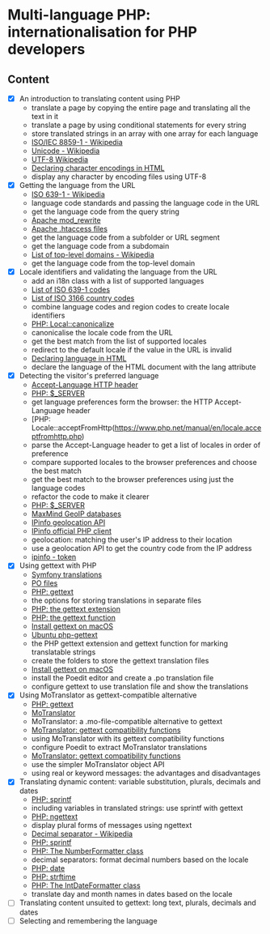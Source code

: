 # Multi-language PHP: internationalisation for PHP developers

## Content

- [x] An introduction to translating content using PHP
  - translate a page by copying the entire page and translating all the text in it
  - translate a page by using conditional statements for every string
  - store translated strings in an array with one array for each language
  - [ISO/IEC 8859-1 - Wikipedia](https://en.wikipedia.org/wiki/ISO/IEC_8859-1)
  - [Unicode - Wikipedia](https://en.wikipedia.org/wiki/Unicode)
  - [UTF-8 Wikipedia](https://en.wikipedia.org/wiki/UTF-8)
  - [Declaring character encodings in HTML](https://www.w3.org/International/questions/qa-html-encoding-declarations)
  - display any character by encoding files using UTF-8
- [x] Getting the language from the URL
  - [ISO 639-1 - Wikipedia](https://en.wikipedia.org/wiki/ISO_639-1) 
  - language code standards and passing the language code in the URL
  - get the language code from the query string
  - [Apache mod_rewrite](https://httpd.apache.org/docs/current/rewrite/intro.html)
  - [Apache .htaccess files](https://httpd.apache.org/docs/current/howto/htaccess.html)
  - get the language code from a subfolder or URL segment
  - get the language code from a subdomain
  - [List of top-level domains - Wikipedia](https://en.wikipedia.org/wiki/List_of_Internet_top-level_domains)
  - get the language code from the top-level domain
- [x] Locale identifiers and validating the language from the URL
  - add an i18n class with a list of supported languages
  - [List of ISO 639-1 codes](https://en.wikipedia.org/wiki/List_of_ISO_639-1_codes)
  - [List of ISO 3166 country codes](https://en.wikipedia.org/wiki/List_of_ISO_3166_country_codes)
  - combine language codes and region codes to create locale identifiers
  - [PHP: Local::canonicalize](https://www.php.net/manual/en/locale.canonicalize.php)
  - canonicalise the locale code from the URL
  - get the best match from the list of supported locales
  - redirect to the default locale if the value in the URL is invalid
  - [Declaring language in HTML](https://www.w3.org/International/questions/qa-html-language-declarations)
  - declare the language of the HTML document with the lang attribute
- [x] Detecting the visitor's preferred language
  - [Accept-Language HTTP header](https://developer.mozilla.org/en-US/docs/Web/HTTP/Headers/Accept-Language)
  - [PHP: $_SERVER](https://www.php.net/manual/en/reserved.variables.server.php)
  - get language preferences form the browser: the HTTP Accept-Language header
  - [PHP: Locale::acceptFromHttp(https://www.php.net/manual/en/locale.acceptfromhttp.php)
  - parse the Accept-Language header to get a list of locales in order of preference
  - compare supported locales to the browser preferences and choose the best match
  - get the best match to the browser preferences using just the language codes
  - refactor the code to make it clearer
  - [PHP: $_SERVER](https://www.php.net/manual/en/reserved.variables.server.php)
  - [MaxMind GeoIP databases](https://www.maxmind.com/en/geoip2-services-and-databases)
  - [IPinfo geolocation API](https://ipinfo.io/)
  - [IPinfo official PHP client](https://github.com/ipinfo/php)
  - geolocation: matching the user's IP address to their location
  - use a geolocation API to get the country code from the IP address
  - [ipinfo - token](https://ipinfo.io/account/token)
- [x] Using gettext with PHP
  - [Symfony translations](https://symfony.com/doc/current/translation.html#basic-translation)
  - [PO files](https://www.gnu.org/software/gettext/manual/html_node/PO-Files.html)
  - [PHP: gettext](https://www.php.net/manual/en/book.gettext.php)
  - the options for storing translations in separate files
  - [PHP: the gettext extension](https://www.php.net/manual/en/book.gettext.php)
  - [PHP: the gettext function](https://www.php.net/manual/en/function.gettext.php)
  - [Install gettext on macOS](https://macappstore.org/gettext/)
  - [Ubuntu php-gettext](https://packages.ubuntu.com/bionic/php-gettext)
  - the PHP gettext extension and gettext function for marking translatable strings
  - create the folders to store the gettext translation files
  - [Install gettext on macOS](https://poedit.net/)
  - install the Poedit editor and create a .po translation file
  - configure gettext to use translation file and show the translations
- [x] Using MoTranslator as gettext-compatible alternative
  - [PHP: gettext](https://www.php.net/manual/en/ref.gettext.php)
  - [MoTranslator](https://github.com/phpmyadmin/motranslator)
  - MoTranslator: a .mo-file-compatible alternative to gettext
  - [MoTranslator: gettext compatibility functions](https://github.com/phpmyadmin/motranslator#gettext-compatibility-usage)
  - using MoTranslator with its gettext compatibility functions
  - configure Poedit to extract MoTranslator translations
  - [MoTranslator: gettext compatibility functions](https://github.com/phpmyadmin/motranslator#gettext-compatibility-usage)
  - use the simpler MoTranslator object API
  - using real or keyword messages: the advantages and disadvantages
- [x] Translating dynamic content: variable substitution, plurals, decimals and dates
  - [PHP: sprintf](https://www.php.net/manual/en/function.sprintf.php)
  - including variables in translated strings: use sprintf with gettext
  - [PHP: ngettext](https://www.php.net/manual/en/function.ngettext.php)
  - display plural forms of messages using ngettext
  - [Decimal separator - Wikipedia](https://en.wikipedia.org/wiki/Decimal_separator)
  - [PHP: sprintf](https://www.php.net/manual/en/function.sprintf.php)
  - [PHP: The NumberFormatter class](https://www.php.net/manual/en/class.numberformatter.php)
  - decimal separators: format decimal numbers based on the locale
  - [PHP: date](https://www.php.net/manual/en/function.date.php)
  - [PHP: strftime](https://www.php.net/manual/en/function.strftime.php)
  - [PHP: The IntDateFormatter class](https://www.php.net/manual/en/class.intldateformatter.php)
  - translate day and month names in dates based on the locale
- [ ] Translating content unsuited to gettext: long text, plurals, decimals and dates
- [ ] Selecting and remembering the language
